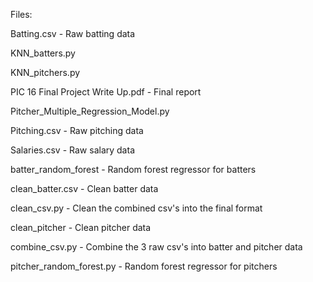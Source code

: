 Files:

Batting.csv - Raw batting data

KNN_batters.py

KNN_pitchers.py

PIC 16 Final Project Write Up.pdf - Final report

Pitcher_Multiple_Regression_Model.py

Pitching.csv - Raw pitching data

Salaries.csv - Raw salary data

batter_random_forest - Random forest regressor for batters

clean_batter.csv - Clean batter data

clean_csv.py - Clean the combined csv's into the final format

clean_pitcher - Clean pitcher data

combine_csv.py - Combine the 3 raw csv's into batter and pitcher data

pitcher_random_forest.py - Random forest regressor for pitchers
